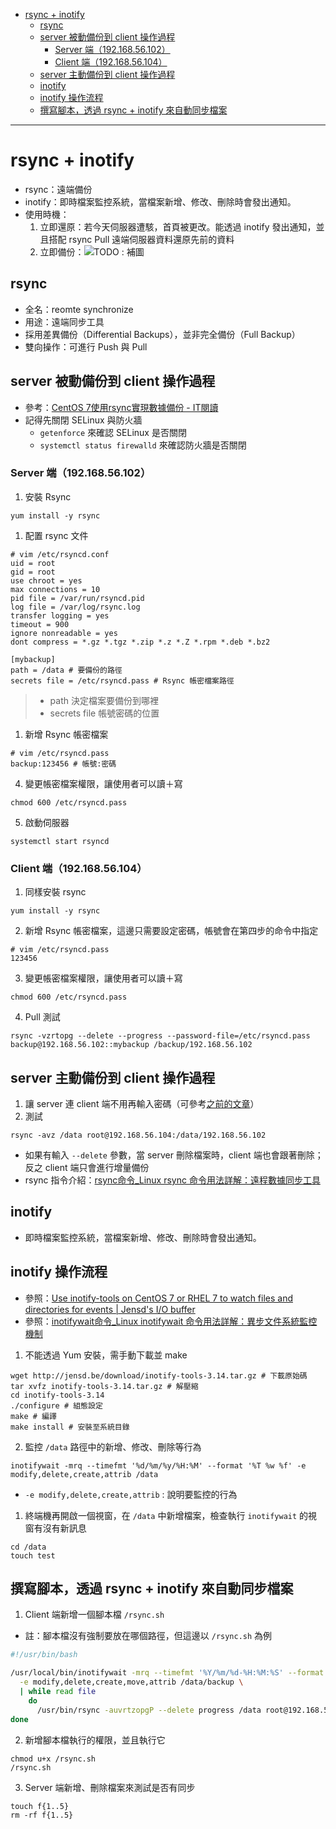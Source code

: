 - [rsync + inotify](#rsync--inotify)
  - [rsync](#rsync)
  - [server 被動備份到 client 操作過程](#server-%E8%A2%AB%E5%8B%95%E5%82%99%E4%BB%BD%E5%88%B0-client-%E6%93%8D%E4%BD%9C%E9%81%8E%E7%A8%8B)
    - [Server 端（192.168.56.102）](#server-%E7%AB%AF19216856102)
    - [Client 端（192.168.56.104）](#client-%E7%AB%AF19216856104)
  - [server 主動備份到 client 操作過程](#server-%E4%B8%BB%E5%8B%95%E5%82%99%E4%BB%BD%E5%88%B0-client-%E6%93%8D%E4%BD%9C%E9%81%8E%E7%A8%8B)
  - [inotify](#inotify)
  - [inotify 操作流程](#inotify-%E6%93%8D%E4%BD%9C%E6%B5%81%E7%A8%8B)
  - [撰寫腳本，透過 rsync + inotify 來自動同步檔案](#%E6%92%B0%E5%AF%AB%E8%85%B3%E6%9C%AC%E9%80%8F%E9%81%8E-rsync--inotify-%E4%BE%86%E8%87%AA%E5%8B%95%E5%90%8C%E6%AD%A5%E6%AA%94%E6%A1%88)

---

# rsync + inotify
* rsync：遠端備份
* inotify：即時檔案監控系統，當檔案新增、修改、刪除時會發出通知。
* 使用時機：
  1. 立即還原：若今天伺服器遭駭，首頁被更改。能透過 inotify 發出通知，並且搭配 rsync Pull 遠端伺服器資料還原先前的資料
  2. 立即備份：![TODO : 補圖]()

## rsync
* 全名：reomte synchronize
* 用途：遠端同步工具
* 採用差異備份（Differential Backups），並非完全備份（Full Backup）
* 雙向操作：可進行 Push 與 Pull

## server 被動備份到 client 操作過程
* 參考：[CentOS 7使用rsync實現數據備份 - IT閱讀](https://www.itread01.com/content/1511251328.html)
* 記得先關閉 SELinux 與防火牆
  * `getenforce` 來確認 SELinux 是否關閉
  * `systemctl status firewalld` 來確認防火牆是否關閉

### Server 端（192.168.56.102）
1. 安裝 Rsync
```
yum install -y rsync
```

1. 配置 rsync 文件
```
# vim /etc/rsyncd.conf
uid = root
gid = root
use chroot = yes
max connections = 10
pid file = /var/run/rsyncd.pid
log file = /var/log/rsync.log
transfer logging = yes
timeout = 900
ignore nonreadable = yes
dont compress = *.gz *.tgz *.zip *.z *.Z *.rpm *.deb *.bz2

[mybackup]
path = /data # 要備份的路徑
secrets file = /etc/rsyncd.pass # Rsync 帳密檔案路徑
```

> * path 決定檔案要備份到哪裡
> * secrets file 帳號密碼的位置

1. 新增 Rsync 帳密檔案
```
# vim /etc/rsyncd.pass
backup:123456 # 帳號:密碼
```

4. 變更帳密檔案權限，讓使用者可以讀＋寫
```
chmod 600 /etc/rsyncd.pass
```

5. 啟動伺服器
```
systemctl start rsyncd
```

### Client 端（192.168.56.104）
1. 同樣安裝 rsync
```
yum install -y rsync
```

2. 新增 Rsync 帳密檔案，這邊只需要設定密碼，帳號會在第四步的命令中指定
```
# vim /etc/rsyncd.pass
123456
```

3. 變更帳密檔案權限，讓使用者可以讀＋寫
```
chmod 600 /etc/rsyncd.pass
```

4. Pull 測試
```
rsync -vzrtopg --delete --progress --password-file=/etc/rsyncd.pass backup@192.168.56.102::mybackup /backup/192.168.56.102
```

## server 主動備份到 client 操作過程
1. 讓 server 連 client 端不用再輸入密碼（可參考[之前的文章](http://bit.ly/2LGR0B1)）
2. 測試
```
rsync -avz /data root@192.168.56.104:/data/192.168.56.102
```
* 如果有輸入 `--delete` 參數，當 server 刪除檔案時，client 端也會跟著刪除；反之 client 端只會進行增量備份
* rsync 指令介紹：[rsync命令_Linux rsync 命令用法詳解：遠程數據同步工具](http://man.linuxde.net/rsync)

## inotify
* 即時檔案監控系統，當檔案新增、修改、刪除時會發出通知。

## inotify 操作流程
* 參照：[Use inotify-tools on CentOS 7 or RHEL 7 to watch files and directories for events | Jensd's I/O buffer](http://jensd.be/248/linux/use-inotify-tools-on-centos-7-or-rhel-7-to-watch-files-and-directories-for-events)
* 參照：[inotifywait命令_Linux inotifywait 命令用法詳解：異步文件系統監控機制](http://man.linuxde.net/inotifywait)

1. 不能透過 Yum 安裝，需手動下載並 make
```
wget http://jensd.be/download/inotify-tools-3.14.tar.gz # 下載原始碼
tar xvfz inotify-tools-3.14.tar.gz # 解壓縮
cd inotify-tools-3.14
./configure # 組態設定
make # 編譯
make install # 安裝至系統目錄
```

2. 監控 `/data` 路徑中的新增、修改、刪除等行為
```
inotifywait -mrq --timefmt '%d/%m/%y/%H:%M' --format '%T %w %f' -e modify,delete,create,attrib /data
```
* `-e modify,delete,create,attrib` : 說明要監控的行為

1. 終端機再開啟一個視窗，在 `/data` 中新增檔案，檢查執行 `inotifywait` 的視窗有沒有新訊息
```
cd /data
touch test
```

## 撰寫腳本，透過 rsync + inotify 來自動同步檔案
1. Client 端新增一個腳本檔 `/rsync.sh`
* 註：腳本檔沒有強制要放在哪個路徑，但這邊以 `/rsync.sh` 為例
```sh
#!/usr/bin/bash

/usr/local/bin/inotifywait -mrq --timefmt '%Y/%m/%d-%H:%M:%S' --format '%T %w %f' \
  -e modify,delete,create,move,attrib /data/backup \
  | while read file
    do
      /usr/bin/rsync -auvrtzopgP --delete progress /data root@192.168.56.104:/data/192.168.56.102
done
```

2. 新增腳本檔執行的權限，並且執行它
```
chmod u+x /rsync.sh
/rsync.sh
```

3. Server 端新增、刪除檔案來測試是否有同步
```
touch f{1..5}
rm -rf f{1..5}
```